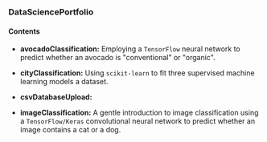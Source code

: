 ### DataSciencePortfolio

#### Contents 

- **avocadoClassification:** Employing a `TensorFlow` neural network to predict whether an avocado is "conventional" or "organic". 

- **cityClassification:** Using `scikit-learn` to fit three supervised machine learning models a dataset.

- **csvDatabaseUpload:**

- **imageClassification:** A gentle introduction to image classification using a `TensorFlow/Keras` convolutional neural network to predict whether an image contains a cat or a dog.
